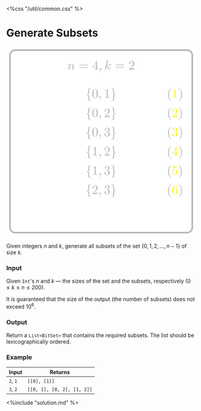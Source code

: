 <%css "/util/common.css" %>

# Generate Subsets

<div class="logo">
    <img src="../../images/subsets_logo.png">
</div>

Given integers $n$ and $k$, generate all subsets of 
the set $\lbrace 0, 1, 2, \dotsc, n - 1 \rbrace$ 
of size $k$.

### Input

Given `Int`'s $n$ and $k$ — the sizes of the set and 
the subsets, respectively ($0 \le k \le n \le 200$).

It is guaranteed that the size of the output (the number
of subsets)
does not exceed $10^6$.

### Output

Return a `List<BitSet>` that contains the required subsets.
The list should be lexicographically ordered.

### Example

<div class="samples">

| Input     | Returns                    |
|-----------|----------------------------|
| `2`, `1`  | `[[0], [1]]`               |
| `3`, `2`  | `[[0, 1], [0, 2], [1, 2]]` |

</div>

<div class="hint">
<%include "solution.md" %>
</div>
